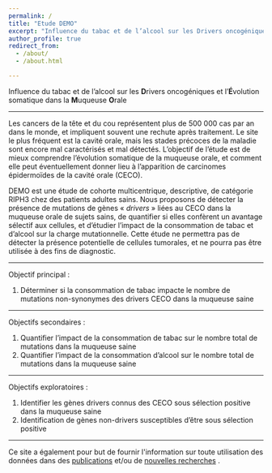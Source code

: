 ```yaml
---
permalink: /
title: "Etude DEMO"
excerpt: "Influence du tabac et de l’alcool sur les Drivers oncogéniques et l’Évolution somatique dans la Muqueuse Orale"
author_profile: true
redirect_from:
  - /about/
  - /about.html

---
```


Influence du tabac et de l’alcool sur les <b>D</b>rivers oncogéniques et l’<b>É</b>volution somatique dans la <b>M</b>uqueuse <b>O</b>rale

---
Les cancers de la tête et du cou représentent plus de 500 000 cas par an dans le monde, et impliquent souvent une rechute après traitement. Le site le plus fréquent est la cavité orale, mais les stades précoces de la maladie sont encore mal caractérisés et mal détectés. L’objectif de l’étude est de mieux comprendre l’évolution somatique de la muqueuse orale, et comment elle peut éventuellement donner lieu à l’apparition de carcinomes épidermoïdes de la cavité orale (CECO).

DEMO est une étude de cohorte multicentrique, descriptive, de catégorie RIPH3 chez des patients adultes sains. Nous proposons de détecter la présence de mutations de gènes « <i>drivers</i> » liées au CECO dans la muqueuse orale de sujets sains, de quantifier si elles confèrent un avantage sélectif aux cellules, et d’étudier l’impact de la consommation de tabac et d’alcool sur la charge mutationnelle. Cette étude ne permettra pas de détecter la présence potentielle de cellules tumorales, et ne pourra pas être utilisée à des fins de diagnostic.

---

Objectif principal :
1.	Déterminer si la consommation de tabac impacte le nombre de mutations non-synonymes des drivers CECO dans la muqueuse saine

---

Objectifs secondaires :
1.	Quantifier l’impact de la consommation de tabac sur le nombre total de mutations dans la muqueuse saine
1.	Quantifier l’impact de la consommation d’alcool sur le nombre total de mutations dans la muqueuse saine

---

Objectifs exploratoires :
1.	Identifier les gènes drivers connus des CECO sous sélection positive dans la muqueuse saine
1.	Identification de gènes non-drivers susceptibles d’être sous sélection positive

---

Ce site a également pour but de fournir l'information sur toute utilisation des données dans des [publications](https://etude-demo.github.io/publications/) et/ou de [nouvelles recherches](https://etude-demo.github.io/donnees/) .
